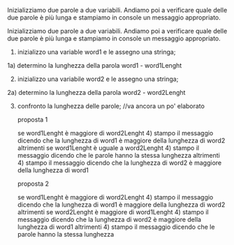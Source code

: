 
Inizializziamo due parole a due variabili.
Andiamo poi a verificare quale delle due parole è più lunga e stampiamo in console un messaggio appropriato.



Inizializziamo due parole a due variabili.
Andiamo poi a verificare quale delle due parole è più lunga e stampiamo in console un messaggio appropriato.

1) inizializzo una variable word1 e le assegno una stringa;

1a) determino la lunghezza della parola word1 - word1Lenght

2) inizializzo una variabile word2 e le assegno una stringa;

2a) determino la lunghezza della parola word2 - word2Lenght

3) confronto la lunghezza delle parole; //va ancora un po' elaborato

    proposta 1

    se word1Lenght è maggiore di  word2Lenght
        4) stampo il messaggio dicendo che la lunghezza di word1 è maggiore della lunghezza di word2
    altrimenti se word1Lenght è uguale a  word2Lenght
        4) stampo il messaggio dicendo che le parole hanno la stessa lunghezza
    altrimenti
        4) stampo il messaggio dicendo che la lunghezza di word2 è maggiore della lunghezza di word1

    proposta 2

    se word1Lenght è maggiore di  word2Lenght
        4) stampo il messaggio dicendo che la lunghezza di word1 è maggiore della lunghezza di word2
    altrimenti se word2Lenght è maggiore di   word1Lenght
        4) stampo il messaggio dicendo che la lunghezza di word2 è maggiore della lunghezza di word1
    altrimenti
        4) stampo il messaggio dicendo che le parole hanno la stessa lunghezza
